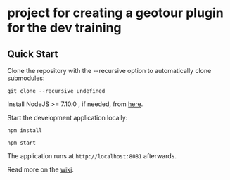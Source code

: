 project for creating a geotour plugin for the dev training
==========

Quick Start
------------

Clone the repository with the --recursive option to automatically clone submodules:

`git clone --recursive undefined`

Install NodeJS >= 7.10.0 , if needed, from [here](https://nodejs.org/en/download/releases/).

Start the development application locally:

`npm install`

`npm start`

The application runs at `http://localhost:8081` afterwards.

Read more on the [wiki](undefined/wiki).
